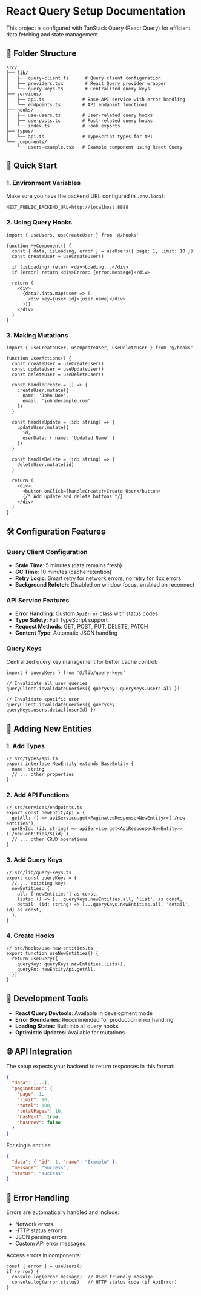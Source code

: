 # React Query Setup Documentation

This project is configured with TanStack Query (React Query) for efficient data fetching and state management.

## 📁 Folder Structure

```
src/
├── lib/
│   ├── query-client.ts      # Query client configuration
│   ├── providers.tsx        # React Query provider wrapper
│   └── query-keys.ts        # Centralized query keys
├── services/
│   ├── api.ts              # Base API service with error handling
│   └── endpoints.ts        # API endpoint functions
├── hooks/
│   ├── use-users.ts        # User-related query hooks
│   ├── use-posts.ts        # Post-related query hooks
│   └── index.ts            # Hook exports
├── types/
│   └── api.ts              # TypeScript types for API
└── components/
    └── users-example.tsx   # Example component using React Query
```

## 🚀 Quick Start

### 1. Environment Variables
Make sure you have the backend URL configured in `.env.local`:
```env
NEXT_PUBLIC_BACKEND_URL=http://localhost:8888
```

### 2. Using Query Hooks

```tsx
import { useUsers, useCreateUser } from '@/hooks'

function MyComponent() {
  const { data, isLoading, error } = useUsers({ page: 1, limit: 10 })
  const createUser = useCreateUser()

  if (isLoading) return <div>Loading...</div>
  if (error) return <div>Error: {error.message}</div>

  return (
    <div>
      {data?.data.map(user => (
        <div key={user.id}>{user.name}</div>
      ))}
    </div>
  )
}
```

### 3. Making Mutations

```tsx
import { useCreateUser, useUpdateUser, useDeleteUser } from '@/hooks'

function UserActions() {
  const createUser = useCreateUser()
  const updateUser = useUpdateUser()
  const deleteUser = useDeleteUser()

  const handleCreate = () => {
    createUser.mutate({
      name: 'John Doe',
      email: 'john@example.com'
    })
  }

  const handleUpdate = (id: string) => {
    updateUser.mutate({
      id,
      userData: { name: 'Updated Name' }
    })
  }

  const handleDelete = (id: string) => {
    deleteUser.mutate(id)
  }

  return (
    <div>
      <button onClick={handleCreate}>Create User</button>
      {/* Add update and delete buttons */}
    </div>
  )
}
```

## 🛠 Configuration Features

### Query Client Configuration
- **Stale Time**: 5 minutes (data remains fresh)
- **GC Time**: 10 minutes (cache retention)
- **Retry Logic**: Smart retry for network errors, no retry for 4xx errors
- **Background Refetch**: Disabled on window focus, enabled on reconnect

### API Service Features
- **Error Handling**: Custom `ApiError` class with status codes
- **Type Safety**: Full TypeScript support
- **Request Methods**: GET, POST, PUT, DELETE, PATCH
- **Content Type**: Automatic JSON handling

### Query Keys
Centralized query key management for better cache control:
```tsx
import { queryKeys } from '@/lib/query-keys'

// Invalidate all user queries
queryClient.invalidateQueries({ queryKey: queryKeys.users.all })

// Invalidate specific user
queryClient.invalidateQueries({ queryKey: queryKeys.users.detail(userId) })
```

## 📝 Adding New Entities

### 1. Add Types
```tsx
// src/types/api.ts
export interface NewEntity extends BaseEntity {
  name: string
  // ... other properties
}
```

### 2. Add API Functions
```tsx
// src/services/endpoints.ts
export const newEntityApi = {
  getAll: () => apiService.get<PaginatedResponse<NewEntity>>('/new-entities'),
  getById: (id: string) => apiService.get<ApiResponse<NewEntity>>(`/new-entities/${id}`),
  // ... other CRUD operations
}
```

### 3. Add Query Keys
```tsx
// src/lib/query-keys.ts
export const queryKeys = {
  // ... existing keys
  newEntities: {
    all: ['newEntities'] as const,
    lists: () => [...queryKeys.newEntities.all, 'list'] as const,
    detail: (id: string) => [...queryKeys.newEntities.all, 'detail', id] as const,
  },
}
```

### 4. Create Hooks
```tsx
// src/hooks/use-new-entities.ts
export function useNewEntities() {
  return useQuery({
    queryKey: queryKeys.newEntities.lists(),
    queryFn: newEntityApi.getAll,
  })
}
```

## 🔧 Development Tools

- **React Query Devtools**: Available in development mode
- **Error Boundaries**: Recommended for production error handling
- **Loading States**: Built into all query hooks
- **Optimistic Updates**: Available for mutations

## 🌐 API Integration

The setup expects your backend to return responses in this format:

```json
{
  "data": [...],
  "pagination": {
    "page": 1,
    "limit": 10,
    "total": 100,
    "totalPages": 10,
    "hasNext": true,
    "hasPrev": false
  }
}
```

For single entities:
```json
{
  "data": { "id": 1, "name": "Example" },
  "message": "Success",
  "status": "success"
}
```

## 🚨 Error Handling

Errors are automatically handled and include:
- Network errors
- HTTP status errors
- JSON parsing errors
- Custom API error messages

Access errors in components:
```tsx
const { error } = useUsers()
if (error) {
  console.log(error.message)  // User-friendly message
  console.log(error.status)   // HTTP status code (if ApiError)
}
```
